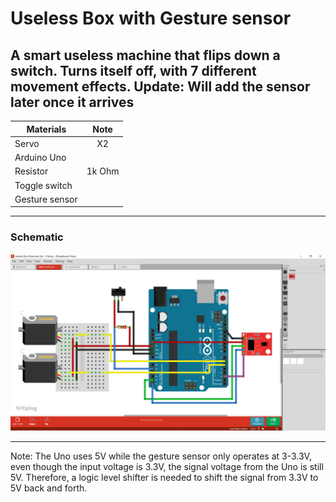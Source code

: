 # Useless Box with Gesture sensor
A smart useless machine that flips down a switch. Turns itself off, with 7 different movement effects.
Update: Will add the sensor later once it arrives
---
| Materials        | Note           | 
| ------------- |:-------------:| 
| Servo      |    X2   |
| Arduino Uno |      |
| Resistor     |   1k Ohm  |
| Toggle switch    |       |
| Gesture sensor      |       |

---
### Schematic
![alt text](https://github.com/thaov45/Useless-Box/blob/main/image.png "Schematic")

---
Note: The Uno uses 5V while the gesture sensor only operates at 3-3.3V, even though the input voltage is 3.3V, the signal voltage from the Uno is still 5V. Therefore, a logic level shifter is needed to shift the signal from 3.3V to 5V back and forth.
